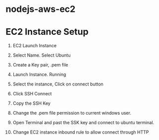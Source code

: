 # nodejs-aws-ec2

# EC2 Instance Setup

1. EC2 Launch Instance
2. Select Name. Select Ubuntu
3. Create a Key pair, .pem file
4. Launch Instance. Running

5. Select the instance, Click on connect button
6. Click SSH Connect
7. Copy the SSH Key
8. Change the .pem file permission to current windows user.
9. Open Terminal and past the SSK key and connect to ubuntu terminal.
10. Change EC2 instance inbound rule to allow connect through HTTP
